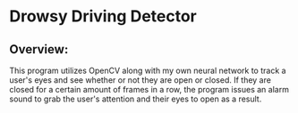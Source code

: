 # Drowsy Driving Detector

## Overview:
  This program utilizes OpenCV along with my own neural network to track a user's eyes and see whether or not they are open or closed. If they are closed for a certain amount of frames in a row, the program issues an alarm sound to grab the user's attention and their eyes to open as a result.
